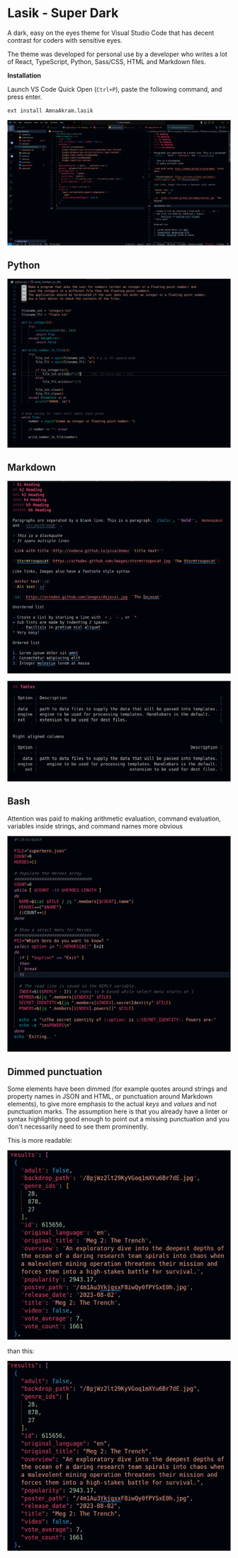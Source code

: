 # Lasik - Super Dark
A dark, easy on the eyes theme for Visual Studio Code that has decent contrast for coders with sensitive eyes.

The theme was developed for personal use by a developer who writes a lot of React, TypeScript, Python, Sass/CSS, HTML and Markdown files.

**Installation**

Launch VS Code Quick Open (`Ctrl+P`), paste the following command, and press enter.

```
ext install AmnaAkram.lasik
```

![Screenshot](./images/screenshot.png)

## Python

![Python sample](./images/python-sample.png)

## Markdown

![Basic Markdown](./images/markdown-basics.png)

![Markdown Tables](./images/markdown-tables.png)

## Bash

Attention was paid to making arithmetic evaluation, command evaluation, variables inside strings, and command names more obvious

![Bash sample](./images/bash-sample.png)

## Dimmed punctuation

Some elements have been dimmed (for example quotes around strings and property names in JSON and HTML, or punctuation around Markdown elements), to give more emphasis to the actual _keys_ and _values_ and not punctuation marks. The assumption here is that you already have a linter or syntax highlighting good enough to point out a missing punctuation and you don't necessarily need to see them prominently.

This is more readable:

![Dimmed punctuation colors](./images/dimmed-punctuation-colors.png)

than this:

![Normal punctuation colors](./images/normal-punctuation-colors.png)
